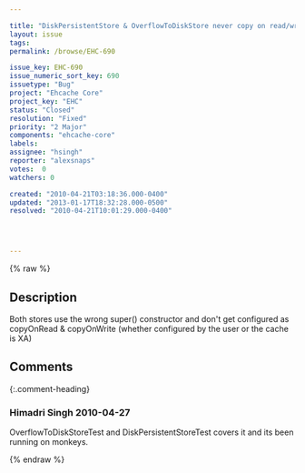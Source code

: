 ```yaml
---

title: "DiskPersistentStore & OverflowToDiskStore never copy on read/writes"
layout: issue
tags: 
permalink: /browse/EHC-690

issue_key: EHC-690
issue_numeric_sort_key: 690
issuetype: "Bug"
project: "Ehcache Core"
project_key: "EHC"
status: "Closed"
resolution: "Fixed"
priority: "2 Major"
components: "ehcache-core"
labels: 
assignee: "hsingh"
reporter: "alexsnaps"
votes:  0
watchers: 0

created: "2010-04-21T03:18:36.000-0400"
updated: "2013-01-17T18:32:28.000-0500"
resolved: "2010-04-21T10:01:29.000-0400"




---
```


{% raw %}

## Description

<div markdown="1" class="description">

Both stores use the wrong super() constructor and don't get configured as copyOnRead & copyOnWrite (whether configured by the user or the cache is XA)

</div>

## Comments


{:.comment-heading}
### **Himadri Singh** <span class="date">2010-04-27</span>

<div markdown="1" class="comment">

OverflowToDiskStoreTest and DiskPersistentStoreTest covers it and its been running on monkeys.

</div>



{% endraw %}
